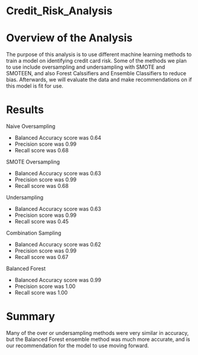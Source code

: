 # Credit_Risk_Analysis

# Overview of the Analysis

The purpose of this analysis is to use different machine learning methods to train a model on identifying credit card risk. Some of the methods we plan to use include oversampling and undersampling with SMOTE and SMOTEEN, and also Forest Calssifiers and Ensemble Classifiers to reduce bias. Afterwards, we will evaluate the data and make recommendations on if this model is fit for use.

# Results 

Naive Oversampling 
- Balanced Accuracy score was 0.64
- Precision score was 0.99
- Recall score was 0.68

SMOTE Oversampling 
- Balanced Accuracy score was 0.63
- Precision score was 0.99
- Recall score was 0.68

Undersampling 
- Balanced Accuracy score was 0.63
- Precision score was 0.99
- Recall score was 0.45

Combination Sampling
- Balanced Accuracy score was 0.62
- Precision score was 0.99
- Recall score was 0.67

Balanced Forest
- Balanced Accuracy score was 0.99
- Precision score was 1.00
- Recall score was 1.00

# Summary

Many of the over or undersampling methods were very similar in accuracy, but the Balanced Forest ensemble method was much more accurate, and is our recommendation for the model to use moving forward.